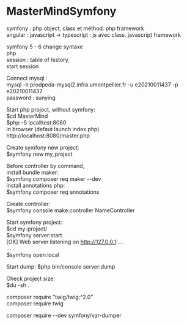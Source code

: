 # MasterMindSymfony
symfony : php object, class et méthod. php framework  
angular : javascript -> typescript : js avec class. javascript framework  

symfony 5 - 6 change syntaxe  
php  
session : table of history,  
start session  

Connect mysql :  
mysql -h prodpeda-mysql2.infra.umontpellier.fr -u e20210011437 -p e20210011437  
password : sunying  

Start php project, without symfony:  
$cd MasterMind  
$php -S localhost:8080  
in browser (defaut launch index.php)  
http://localhost:8080/master.php  

Create symfony new project:  
$symfony new my_project  

Before controller by command,  
install bundle maker:  
$symfony composer req maker --dev  
install annotations php:  
$symfony composer req annotations  

Create controller:  
$symfony console make:controller NameController  

Start symfony project:  
$cd my-project/  
$symfony server:start  
  [OK] Web server listening on http://127.0.0.1:....  
  ...  
$symfony open:local  

Start dump:
$php bin/console server:dump


Check project size:  
$du -sh .  

composer require "twig/twig:^2.0"  
composer require twig  

composer require --dev symfony/var-dumper  